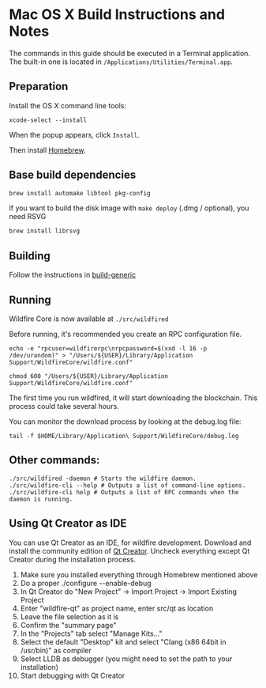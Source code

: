 Mac OS X Build Instructions and Notes
====================================
The commands in this guide should be executed in a Terminal application.
The built-in one is located in `/Applications/Utilities/Terminal.app`.

Preparation
-----------
Install the OS X command line tools:

`xcode-select --install`

When the popup appears, click `Install`.

Then install [Homebrew](https://brew.sh).

Base build dependencies
-----------------------

```bash
brew install automake libtool pkg-config
```

If you want to build the disk image with `make deploy` (.dmg / optional), you need RSVG
```bash
brew install librsvg
```

Building
--------

Follow the instructions in [build-generic](build-generic.md)

Running
-------

Wildfire Core is now available at `./src/wildfired`

Before running, it's recommended you create an RPC configuration file.

    echo -e "rpcuser=wildfirerpc\nrpcpassword=$(xxd -l 16 -p /dev/urandom)" > "/Users/${USER}/Library/Application Support/WildfireCore/wildfire.conf"

    chmod 600 "/Users/${USER}/Library/Application Support/WildfireCore/wildfire.conf"

The first time you run wildfired, it will start downloading the blockchain. This process could take several hours.

You can monitor the download process by looking at the debug.log file:

    tail -f $HOME/Library/Application\ Support/WildfireCore/debug.log

Other commands:
-------

    ./src/wildfired -daemon # Starts the wildfire daemon.
    ./src/wildfire-cli --help # Outputs a list of command-line options.
    ./src/wildfire-cli help # Outputs a list of RPC commands when the daemon is running.

Using Qt Creator as IDE
------------------------
You can use Qt Creator as an IDE, for wildfire development.
Download and install the community edition of [Qt Creator](https://www.qt.io/download/).
Uncheck everything except Qt Creator during the installation process.

1. Make sure you installed everything through Homebrew mentioned above
2. Do a proper ./configure --enable-debug
3. In Qt Creator do "New Project" -> Import Project -> Import Existing Project
4. Enter "wildfire-qt" as project name, enter src/qt as location
5. Leave the file selection as it is
6. Confirm the "summary page"
7. In the "Projects" tab select "Manage Kits..."
8. Select the default "Desktop" kit and select "Clang (x86 64bit in /usr/bin)" as compiler
9. Select LLDB as debugger (you might need to set the path to your installation)
10. Start debugging with Qt Creator
